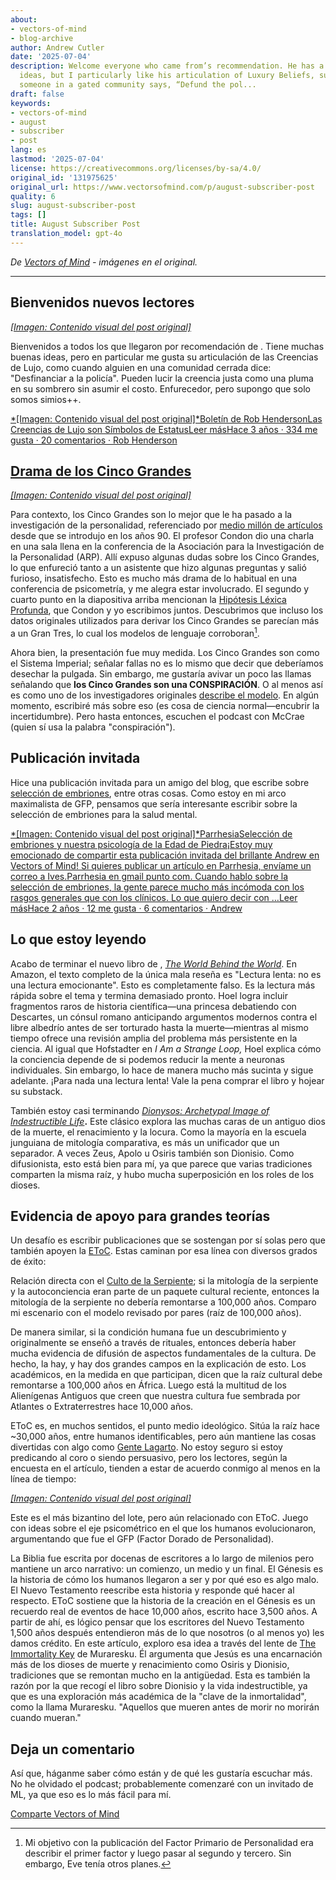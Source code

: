 ```yaml
---
about:
- vectors-of-mind
- blog-archive
author: Andrew Cutler
date: '2025-07-04'
description: Welcome everyone who came from’s recommendation. He has a lot of good
  ideas, but I particularly like his articulation of Luxury Beliefs, such as when
  someone in a gated community says, “Defund the pol...
draft: false
keywords:
- vectors-of-mind
- august
- subscriber
- post
lang: es
lastmod: '2025-07-04'
license: https://creativecommons.org/licenses/by-sa/4.0/
original_id: '131975625'
original_url: https://www.vectorsofmind.com/p/august-subscriber-post
quality: 6
slug: august-subscriber-post
tags: []
title: August Subscriber Post
translation_model: gpt-4o
---
```


*De [Vectors of Mind](https://www.vectorsofmind.com/p/august-subscriber-post) - imágenes en el original.*

---

## Bienvenidos nuevos lectores


[*[Imagen: Contenido visual del post original]*](https://substackcdn.com/image/fetch/$s_!x939!,f_auto,q_auto:good,fl_progressive:steep/https%3A%2F%2Fsubstack-post-media.s3.amazonaws.com%2Fpublic%2Fimages%2F7be22533-adf1-4663-b1db-5eb047efd701_590x648.png)

Bienvenidos a todos los que llegaron por recomendación de . Tiene muchas buenas ideas, pero en particular me gusta su articulación de las Creencias de Lujo, como cuando alguien en una comunidad cerrada dice: "Desfinanciar a la policía". Pueden lucir la creencia justa como una pluma en su sombrero sin asumir el costo. Enfurecedor, pero supongo que solo somos simios++.

[*[Imagen: Contenido visual del post original]*Boletín de Rob HendersonLas Creencias de Lujo son Símbolos de EstatusLeer másHace 3 años · 334 me gusta · 20 comentarios · Rob Henderson](https://www.robkhenderson.com/p/status-symbols-and-the-struggle-for?utm_source=substack&utm_campaign=post_embed&utm_medium=web)

## [Drama de los Cinco Grandes](https://twitter.com/JessieSunPsych/status/1682794801643634689)


[*[Imagen: Contenido visual del post original]*](https://substackcdn.com/image/fetch/$s_!-Evu!,f_auto,q_auto:good,fl_progressive:steep/https%3A%2F%2Fsubstack-post-media.s3.amazonaws.com%2Fpublic%2Fimages%2F2fdb2382-1fb1-43c9-9b92-3b58f1d11e86_1200x1346.png)

Para contexto, los Cinco Grandes son lo mejor que le ha pasado a la investigación de la personalidad, referenciado por [medio millón de artículos](https://scholar.google.com/scholar?hl=es&as_sdt=0%2C5&q=%22big+five%22+personality&btnG=) desde que se introdujo en los años 90. El profesor Condon dio una charla en una sala llena en la conferencia de la Asociación para la Investigación de la Personalidad (ARP). Allí expuso algunas dudas sobre los Cinco Grandes, lo que enfureció tanto a un asistente que hizo algunas preguntas y salió furioso, insatisfecho. Esto es mucho más drama de lo habitual en una conferencia de psicometría, y me alegra estar involucrado. El segundo y cuarto punto en la diapositiva arriba mencionan la [Hipótesis Léxica Profunda](https://psycnet.apa.org/record/2023-18692-001), que Condon y yo escribimos juntos. Descubrimos que incluso los datos originales utilizados para derivar los Cinco Grandes se parecían más a un Gran Tres, lo cual los modelos de lenguaje corroboran[^1].

Ahora bien, la presentación fue muy medida. Los Cinco Grandes son como el Sistema Imperial; señalar fallas no es lo mismo que decir que deberíamos desechar la pulgada. Sin embargo, me gustaría avivar un poco las llamas señalando que **los Cinco Grandes son una CONSPIRACIÓN**. O al menos así es como uno de los investigadores originales [describe el modelo](https://personalitypsychologypodcast.podbean.com/e/10_jeffmccrae/). En algún momento, escribiré más sobre eso (es cosa de ciencia normal—encubrir la incertidumbre). Pero hasta entonces, escuchen el podcast con McCrae (quien sí usa la palabra "conspiración").

## Publicación invitada


Hice una publicación invitada para un amigo del blog, que escribe sobre [selección de embriones](https://www.aporiamagazine.com/p/embryo-selection-healthy-babies-vs?utm_source=substack&utm_campaign=post_embed&utm_medium=web), entre otras cosas. Como estoy en mi arco maximalista de GFP, pensamos que sería interesante escribir sobre la selección de embriones para la salud mental.

[*[Imagen: Contenido visual del post original]*ParrhesiaSelección de embriones y nuestra psicología de la Edad de Piedra¡Estoy muy emocionado de compartir esta publicación invitada del brillante Andrew en Vectors of Mind! Si quieres publicar un artículo en Parrhesia, envíame un correo a Ives.Parrhesia en gmail punto com. Cuando hablo sobre la selección de embriones, la gente parece mucho más incómoda con los rasgos generales que con los clínicos. Lo que quiero decir con …Leer másHace 2 años · 12 me gusta · 6 comentarios · Andrew](https://parrhesia.substack.com/p/embryo-selection-and-our-stone-age?utm_source=substack&utm_campaign=post_embed&utm_medium=web)

## Lo que estoy leyendo


Acabo de terminar el nuevo libro de , _[The World Behind the World](https://www.amazon.com/World-Behind-Consciousness-Limits-Science/dp/1982159383)_. En Amazon, el texto completo de la única mala reseña es "Lectura lenta: no es una lectura emocionante". Esto es completamente falso. Es la lectura más rápida sobre el tema y termina demasiado pronto. Hoel logra incluir fragmentos raros de historia científica—una princesa debatiendo con Descartes, un cónsul romano anticipando argumentos modernos contra el libre albedrío antes de ser torturado hasta la muerte—mientras al mismo tiempo ofrece una revisión amplia del problema más persistente en la ciencia. Al igual que Hofstadter en _I Am a Strange Loop,_ Hoel explica cómo la conciencia depende de si podemos reducir la mente a neuronas individuales. Sin embargo, lo hace de manera mucho más sucinta y sigue adelante. ¡Para nada una lectura lenta! Vale la pena comprar el libro y hojear su substack.

También estoy casi terminando _[Dionysos: Archetypal Image of Indestructible Life](https://www.amazon.com/Dionysos-Archetypal-Image-Indestructible-Life/dp/0691029156)_**.** Este clásico explora las muchas caras de un antiguo dios de la muerte, el renacimiento y la locura. Como la mayoría en la escuela junguiana de mitología comparativa, es más un unificador que un separador. A veces Zeus, Apolo u Osiris también son Dionisio. Como difusionista, esto está bien para mí, ya que parece que varias tradiciones comparten la misma raíz, y hubo mucha superposición en los roles de los dioses.

## Evidencia de apoyo para grandes teorías


Un desafío es escribir publicaciones que se sostengan por sí solas pero que también apoyen la [EToC](https://www.vectorsofmind.com/p/eve-theory-of-consciousness-v2). Estas caminan por esa línea con diversos grados de éxito:

Relación directa con el [Culto de la Serpiente](https://www.vectorsofmind.com/p/the-snake-cult-of-consciousness); si la mitología de la serpiente y la autoconciencia eran parte de un paquete cultural reciente, entonces la mitología de la serpiente no debería remontarse a 100,000 años. Comparo mi escenario con el modelo revisado por pares (raíz de 100,000 años).

De manera similar, si la condición humana fue un descubrimiento y originalmente se enseñó a través de rituales, entonces debería haber mucha evidencia de difusión de aspectos fundamentales de la cultura. De hecho, la hay, y hay dos grandes campos en la explicación de esto. Los académicos, en la medida en que participan, dicen que la raíz cultural debe remontarse a 100,000 años en África. Luego está la multitud de los Alienígenas Antiguos que creen que nuestra cultura fue sembrada por Atlantes o Extraterrestres hace 10,000 años.   
  
EToC es, en muchos sentidos, el punto medio ideológico. Sitúa la raíz hace ~30,000 años, entre humanos identificables, pero aún mantiene las cosas divertidas con algo como [Gente Lagarto](https://www.vectorsofmind.com/p/the-snake-cult-of-consciousness). No estoy seguro si estoy predicando al coro o siendo persuasivo, pero los lectores, según la encuesta en el artículo, tienden a estar de acuerdo conmigo al menos en la línea de tiempo:

[*[Imagen: Contenido visual del post original]*](https://substackcdn.com/image/fetch/$s_!HsvZ!,f_auto,q_auto:good,fl_progressive:steep/https%3A%2F%2Fsubstack-post-media.s3.amazonaws.com%2Fpublic%2Fimages%2Fb4932b9c-d4f1-466b-a026-9f4eca89da14_1226x860.png)

Este es el más bizantino del lote, pero aún relacionado con EToC. Juego con ideas sobre el eje psicométrico en el que los humanos evolucionaron, argumentando que fue el GFP (Factor Dorado de Personalidad).

La Biblia fue escrita por docenas de escritores a lo largo de milenios pero mantiene un arco narrativo: un comienzo, un medio y un final. El Génesis es la historia de cómo los humanos llegaron a ser y por qué eso es algo malo. El Nuevo Testamento reescribe esta historia y responde qué hacer al respecto. EToC sostiene que la historia de la creación en el Génesis es un recuerdo real de eventos de hace 10,000 años, escrito hace 3,500 años. A partir de ahí, es lógico pensar que los escritores del Nuevo Testamento 1,500 años después entendieron más de lo que nosotros (o al menos yo) les damos crédito. En este artículo, exploro esa idea a través del lente de [The Immortality Key](https://www.amazon.com/Immortality-Key-Uncovering-History-Religion/dp/1250207142) de Muraresku. Él argumenta que Jesús es una encarnación más de los dioses de muerte y renacimiento como Osiris y Dionisio, tradiciones que se remontan mucho en la antigüedad. Esta es también la razón por la que recogí el libro sobre Dionisio y la vida indestructible, ya que es una exploración más académica de la "clave de la inmortalidad", como la llama Muraresku. "Aquellos que mueren antes de morir no morirán cuando mueran."

## Deja un comentario


Así que, háganme saber cómo están y de qué les gustaría escuchar más. No he olvidado el podcast; probablemente comenzaré con un invitado de ML, ya que eso es lo más fácil para mí.

[Comparte Vectors of Mind](https://www.vectorsofmind.com/?utm_source=substack&utm_medium=email&utm_content=share&action=share)

[^1]: Mi objetivo con la publicación del Factor Primario de Personalidad era describir el primer factor y luego pasar al segundo y tercero. Sin embargo, Eve tenía otros planes.